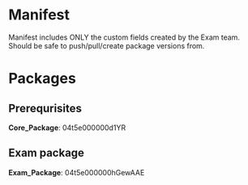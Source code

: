 # Manifest
Manifest includes ONLY the custom fields created by the Exam team. Should be safe to push/pull/create package versions from.

# Packages
## Prerequrisites
**Core_Package**: 04t5e000000d1YR

## Exam package
**Exam_Package**: 04t5e000000hGewAAE
